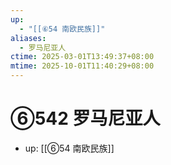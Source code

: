 ```yaml
---
up:
  - "[[⑥54 南欧民族]]"
aliases:
  - 罗马尼亚人
ctime: 2025-03-01T13:49:37+08:00
mtime: 2025-10-01T11:40:29+08:00
---
```


# ⑥542 罗马尼亚人

- up: [[⑥54 南欧民族]]
